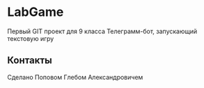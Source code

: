 # LabGame
Первый GIT проект для 9 класса
Телеграмм-бот, запускающий текстовую игру

## Контакты
Сделано Поповом Глебом Александровичем
